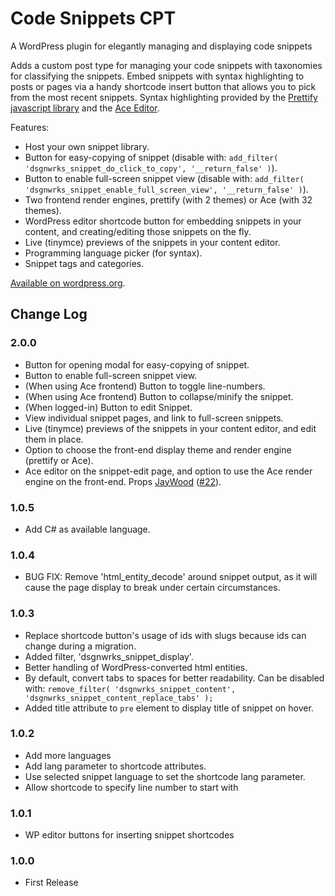 Code Snippets CPT
=================

A WordPress plugin for elegantly managing and displaying code snippets

Adds a custom post type for managing your code snippets with taxonomies for classifying the snippets. Embed snippets with syntax highlighting to posts or pages via a handy shortcode insert button that allows you to pick from the most recent snippets. Syntax highlighting provided by the [Prettify javascript library](https://github.com/google/code-prettify) and the [Ace Editor](https://ace.c9.io/).

Features:

* Host your own snippet library.
* Button for easy-copying of snippet (disable with: `add_filter( 'dsgnwrks_snippet_do_click_to_copy', '__return_false' )`).
* Button to enable full-screen snippet view (disable with: `add_filter( 'dsgnwrks_snippet_enable_full_screen_view', '__return_false' )`).
* Two frontend render engines, prettify (with 2 themes) or Ace (with 32 themes).
* WordPress editor shortcode button for embedding snippets in your content, and creating/editing those snippets on the fly.
* Live (tinymce) previews of the snippets in your content editor.
* Programming language picker (for syntax).
* Snippet tags and categories.

[Available on wordpress.org](https://wordpress.org/plugins/code-snippets-cpt/).

## Change Log

### 2.0.0
* Button for opening modal for easy-copying of snippet.
* Button to enable full-screen snippet view.
* (When using Ace frontend) Button to toggle line-numbers.
* (When using Ace frontend) Button to collapse/minify the snippet.
* (When logged-in) Button to edit Snippet.
* View individual snippet pages, and link to full-screen snippets.
* Live (tinymce) previews of the snippets in your content editor, and edit them in place.
* Option to choose the front-end display theme and render engine (prettify or Ace).
* Ace editor on the snippet-edit page, and option to use the Ace render engine on the front-end. Props [JayWood](https://github.com/JayWood) ([#22](https://github.com/jtsternberg/Code-Snippets-CPT/pull/22)).

### 1.0.5
* Add C# as available language.

### 1.0.4
* BUG FIX: Remove 'html_entity_decode' around snippet output, as it will cause the page display to break under certain circumstances.

### 1.0.3
* Replace shortcode button's usage of ids with slugs because ids can change during a migration.
* Added filter, 'dsgnwrks_snippet_display'.
* Better handling of WordPress-converted html entities.
* By default, convert tabs to spaces for better readability. Can be disabled with: `remove_filter( 'dsgnwrks_snippet_content', 'dsgnwrks_snippet_content_replace_tabs' );`
* Added title attribute to `pre` element to display title of snippet on hover.

### 1.0.2
* Add more languages
* Add lang parameter to shortcode attributes.
* Use selected snippet language to set the shortcode lang parameter.
* Allow shortcode to specify line number to start with

### 1.0.1
* WP editor buttons for inserting snippet shortcodes

### 1.0.0
* First Release
